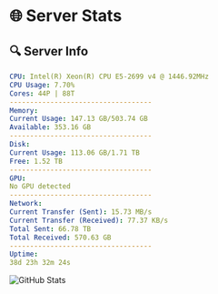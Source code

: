 # 🌐 Server Stats
## 🔍 Server Info
```yaml
CPU: Intel(R) Xeon(R) CPU E5-2699 v4 @ 1446.92MHz
CPU Usage: 7.70%
Cores: 44P | 88T
-----------------------------------
Memory:
Current Usage: 147.13 GB/503.74 GB
Available: 353.16 GB
-----------------------------------
Disk:
Current Usage: 113.06 GB/1.71 TB
Free: 1.52 TB
-----------------------------------
GPU:
No GPU detected
-----------------------------------
Network:
Current Transfer (Sent): 15.73 MB/s
Current Transfer (Received): 77.37 KB/s
Total Sent: 66.78 TB
Total Received: 570.63 GB
-----------------------------------
Uptime:
38d 23h 32m 24s
```
![GitHub Stats](https://img.shields.io/badge/Updated-2025-04-15_20:55:13-blue)